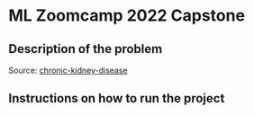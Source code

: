 # ML Zoomcamp 2022 Capstone

## Description of the problem

 

Source: [chronic-kidney-disease](https://www.openml.org/search?type=data&status=active&id=42972&sort=runs)

## Instructions on how to run the project

